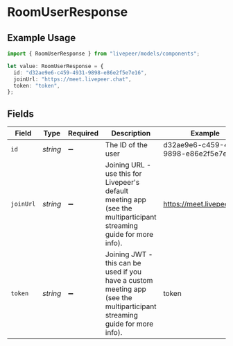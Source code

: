 # RoomUserResponse

## Example Usage

```typescript
import { RoomUserResponse } from "livepeer/models/components";

let value: RoomUserResponse = {
  id: "d32ae9e6-c459-4931-9898-e86e2f5e7e16",
  joinUrl: "https://meet.livepeer.chat",
  token: "token",
};
```

## Fields

| Field                                                                                                                     | Type                                                                                                                      | Required                                                                                                                  | Description                                                                                                               | Example                                                                                                                   |
| ------------------------------------------------------------------------------------------------------------------------- | ------------------------------------------------------------------------------------------------------------------------- | ------------------------------------------------------------------------------------------------------------------------- | ------------------------------------------------------------------------------------------------------------------------- | ------------------------------------------------------------------------------------------------------------------------- |
| `id`                                                                                                                      | *string*                                                                                                                  | :heavy_minus_sign:                                                                                                        | The ID of the user                                                                                                        | d32ae9e6-c459-4931-9898-e86e2f5e7e16                                                                                      |
| `joinUrl`                                                                                                                 | *string*                                                                                                                  | :heavy_minus_sign:                                                                                                        | Joining URL - use this for Livepeer's default meeting app (see the multiparticipant streaming guide for more info).       | https://meet.livepeer.chat                                                                                                |
| `token`                                                                                                                   | *string*                                                                                                                  | :heavy_minus_sign:                                                                                                        | Joining JWT - this can be used if you have a custom meeting app (see the multiparticipant streaming guide for more info). | token                                                                                                                     |